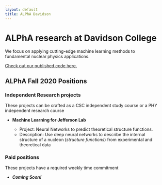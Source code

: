```yaml
---
layout: default
title: ALPhA Davidson
---
```


# ALPhA research at Davidson College
<!-- <div class="blurb">-->
  <p>We focus on applying cutting-edge machine learning methods to 
fundamental nuclear physics applications.</p>
<p><a href="https://github.com/alpha-davidson">Check out our published code here.</a></p>
  <h2> ALPhA Fall 2020 Positions </h2>
  <h3> Independent Research projects</h3>
  <p>These projects can be crafted as a CSC independent study course or a PHY independent research course</p>
  <ul>
  <li><b>Machine Learning for Jefferson Lab</b></li>
        <ul>
      <li>Project: Neural Networks to predict theoretical structure functions.</li>
      <li>Description: Use deep neural networks to describe the 
        internal structure of a nucleon (<em>structure functions</em>) from experimental and theoretical data</li>
     </ul>
  </ul>
  
  <h3> Paid positions</h3>
  <p>These projects have a required weekly time commitment</p>
  <ul>
  <li><b><em>Coming Soon!</em></b></li>
  </ul>
  <!-- <li><b>Summer Research Fellow: Machine Learning for Jefferson Lab</b></li>
        <ul>
      <li>Funding source: Department of Energy</li> 
      <li>Project: Neural Networks to predict theoretical structure functions.</li>
      <li>Description: Use deep neural networks with hidden predictions to predict functions that describe the 
        internal structure of a nucleon (<em>structure functions</em>) from kinematic variables</li>
     </ul>
  <li><b>Summer Research Fellow: Machine Learning for the Facility for Rare Isotope Beams</b></li>
     <ul>
      <li>Funding source: Davidson College</li> 
      <li>Project: Reinforcement learning for automatic beam tuning</li>
      <li>Description: Develop a proof of concept of using reinforcement learning for automatic beam tuning
        of hundreds of magnetic elements in the beam line at the new Facility for Rare Isotope Beams</li>
     </ul>
    <li><em>Summer Research Fellow: Machine Learning for Jefferson Lab</em>
    <ul>
      <li>Funding source: Center for Nuclear Femtography</li> 
      <li>Project: Neural Networks for inverse mapping</li>
      <li>Description: Use autoencoders and mixture density networks to map experimental nuclear physics data (<em>cross sections</em>) 
        to theoretical parameters in Quantum Chromodynamics </li>
     </ul>
    </li>
        <li><em>Summer Web Developer: Machine Learning for Jefferson Lab</em>
    <ul>
      <li>Funding source: Center for Nuclear Femtography</li> 
      <li>Project: Heroku Web Application for ML models</li>
      <li>Description: Build interactive capabilities into a Heroku web app that allows users (theoretical nuclear physicists) to 
      interact with trained machine learning models to explore interesting phenomena of fundamental nuclear physics.</li>
     </ul>
    </li>-->
  </ul>
 
<!--</div><!-- /.blurb --> 
